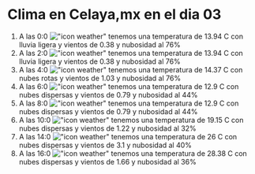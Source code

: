 # Clima en Celaya,mx en el dia 03

1. A las 0:0 !["icon weather"](http://openweathermap.org/img/w/10n.png) tenemos una temperatura de 13.94 C con lluvia ligera y  vientos de 0.38 y nubosidad al 76%
1. A las 2:0 !["icon weather"](http://openweathermap.org/img/w/10n.png) tenemos una temperatura de 13.94 C con lluvia ligera y  vientos de 0.38 y nubosidad al 76%
1. A las 4:0 !["icon weather"](http://openweathermap.org/img/w/04n.png) tenemos una temperatura de 14.37 C con nubes rotas y  vientos de 1.03 y nubosidad al 76%
1. A las 6:0 !["icon weather"](http://openweathermap.org/img/w/03n.png) tenemos una temperatura de 12.9 C con nubes dispersas y  vientos de 0.79 y nubosidad al 44%
1. A las 8:0 !["icon weather"](http://openweathermap.org/img/w/03d.png) tenemos una temperatura de 12.9 C con nubes dispersas y  vientos de 0.79 y nubosidad al 44%
1. A las 10:0 !["icon weather"](http://openweathermap.org/img/w/03d.png) tenemos una temperatura de 19.15 C con nubes dispersas y  vientos de 1.22 y nubosidad al 32%
1. A las 14:0 !["icon weather"](http://openweathermap.org/img/w/03d.png) tenemos una temperatura de 26 C con nubes dispersas y  vientos de 3.1 y nubosidad al 40%
1. A las 16:0 !["icon weather"](http://openweathermap.org/img/w/03d.png) tenemos una temperatura de 28.38 C con nubes dispersas y  vientos de 1.66 y nubosidad al 36%

